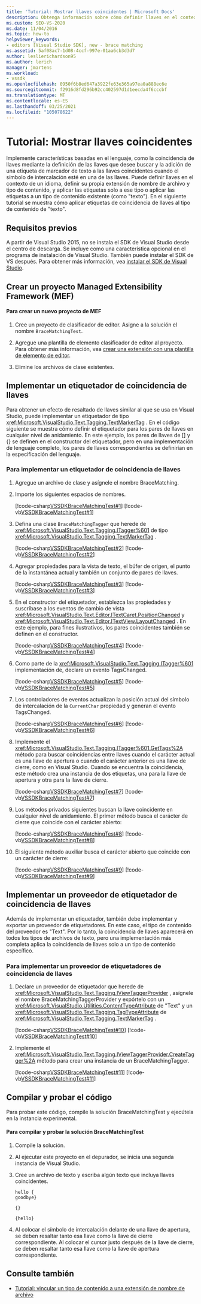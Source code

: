 ```yaml
---
title: 'Tutorial: Mostrar llaves coincidentes | Microsoft Docs'
description: Obtenga información sobre cómo definir llaves en el contexto de un idioma y aplicar etiquetas de coincidencia de llaves al tipo de contenido de texto mediante este tutorial.
ms.custom: SEO-VS-2020
ms.date: 11/04/2016
ms.topic: how-to
helpviewer_keywords:
- editors [Visual Studio SDK], new - brace matching
ms.assetid: 5af08ac7-1d08-4ccf-997e-01aa6cb3d3d7
author: leslierichardson95
ms.author: lerich
manager: jmartens
ms.workload:
- vssdk
ms.openlocfilehash: 0950f6b8ed647a3922fe63e365a97ea0a888ec6e
ms.sourcegitcommit: f2916d8fd296b92cc402597d1d1eecda4f6cccbf
ms.translationtype: MT
ms.contentlocale: es-ES
ms.lasthandoff: 03/25/2021
ms.locfileid: "105078622"
---
```

# <a name="walkthrough-display-matching-braces"></a>Tutorial: Mostrar llaves coincidentes
Implemente características basadas en el lenguaje, como la coincidencia de llaves mediante la definición de las llaves que desee buscar y la adición de una etiqueta de marcador de texto a las llaves coincidentes cuando el símbolo de intercalación esté en una de las llaves. Puede definir llaves en el contexto de un idioma, definir su propia extensión de nombre de archivo y tipo de contenido, y aplicar las etiquetas solo a ese tipo o aplicar las etiquetas a un tipo de contenido existente (como "texto"). En el siguiente tutorial se muestra cómo aplicar etiquetas de coincidencia de llaves al tipo de contenido de "texto".

## <a name="prerequisites"></a>Requisitos previos
 A partir de Visual Studio 2015, no se instala el SDK de Visual Studio desde el centro de descarga. Se incluye como una característica opcional en el programa de instalación de Visual Studio. También puede instalar el SDK de VS después. Para obtener más información, vea [instalar el SDK de Visual Studio](../extensibility/installing-the-visual-studio-sdk.md).

## <a name="create-a-managed-extensibility-framework-mef-project"></a>Crear un proyecto Managed Extensibility Framework (MEF)

#### <a name="to-create-a-mef-project"></a>Para crear un nuevo proyecto de MEF

1. Cree un proyecto de clasificador de editor. Asigne a la solución el nombre `BraceMatchingTest`.

2. Agregue una plantilla de elemento clasificador de editor al proyecto. Para obtener más información, vea [crear una extensión con una plantilla de elemento de editor](../extensibility/creating-an-extension-with-an-editor-item-template.md).

3. Elimine los archivos de clase existentes.

## <a name="implement-a-brace-matching-tagger"></a>Implementar un etiquetador de coincidencia de llaves
 Para obtener un efecto de resaltado de llaves similar al que se usa en Visual Studio, puede implementar un etiquetador de tipo <xref:Microsoft.VisualStudio.Text.Tagging.TextMarkerTag> . En el código siguiente se muestra cómo definir el etiquetador para los pares de llaves en cualquier nivel de anidamiento. En este ejemplo, los pares de llaves de [] y {} se definen en el constructor del etiquetador, pero en una implementación de lenguaje completo, los pares de llaves correspondientes se definirían en la especificación del lenguaje.

### <a name="to-implement-a-brace-matching-tagger"></a>Para implementar un etiquetador de coincidencia de llaves

1. Agregue un archivo de clase y asígnele el nombre BraceMatching.

2. Importe los siguientes espacios de nombres.

     [!code-csharp[VSSDKBraceMatchingTest#1](../extensibility/codesnippet/CSharp/walkthrough-displaying-matching-braces_1.cs)]
     [!code-vb[VSSDKBraceMatchingTest#1](../extensibility/codesnippet/VisualBasic/walkthrough-displaying-matching-braces_1.vb)]

3. Defina una clase `BraceMatchingTagger` que herede de <xref:Microsoft.VisualStudio.Text.Tagging.ITagger%601> de tipo <xref:Microsoft.VisualStudio.Text.Tagging.TextMarkerTag> .

     [!code-csharp[VSSDKBraceMatchingTest#2](../extensibility/codesnippet/CSharp/walkthrough-displaying-matching-braces_2.cs)]
     [!code-vb[VSSDKBraceMatchingTest#2](../extensibility/codesnippet/VisualBasic/walkthrough-displaying-matching-braces_2.vb)]

4. Agregar propiedades para la vista de texto, el búfer de origen, el punto de la instantánea actual y también un conjunto de pares de llaves.

     [!code-csharp[VSSDKBraceMatchingTest#3](../extensibility/codesnippet/CSharp/walkthrough-displaying-matching-braces_3.cs)]
     [!code-vb[VSSDKBraceMatchingTest#3](../extensibility/codesnippet/VisualBasic/walkthrough-displaying-matching-braces_3.vb)]

5. En el constructor del etiquetador, establezca las propiedades y suscríbase a los eventos de cambio de vista <xref:Microsoft.VisualStudio.Text.Editor.ITextCaret.PositionChanged> y <xref:Microsoft.VisualStudio.Text.Editor.ITextView.LayoutChanged> . En este ejemplo, para fines ilustrativos, los pares coincidentes también se definen en el constructor.

     [!code-csharp[VSSDKBraceMatchingTest#4](../extensibility/codesnippet/CSharp/walkthrough-displaying-matching-braces_4.cs)]
     [!code-vb[VSSDKBraceMatchingTest#4](../extensibility/codesnippet/VisualBasic/walkthrough-displaying-matching-braces_4.vb)]

6. Como parte de la <xref:Microsoft.VisualStudio.Text.Tagging.ITagger%601> implementación de, declare un evento TagsChanged.

     [!code-csharp[VSSDKBraceMatchingTest#5](../extensibility/codesnippet/CSharp/walkthrough-displaying-matching-braces_5.cs)]
     [!code-vb[VSSDKBraceMatchingTest#5](../extensibility/codesnippet/VisualBasic/walkthrough-displaying-matching-braces_5.vb)]

7. Los controladores de eventos actualizan la posición actual del símbolo de intercalación de la `CurrentChar` propiedad y generan el evento TagsChanged.

     [!code-csharp[VSSDKBraceMatchingTest#6](../extensibility/codesnippet/CSharp/walkthrough-displaying-matching-braces_6.cs)]
     [!code-vb[VSSDKBraceMatchingTest#6](../extensibility/codesnippet/VisualBasic/walkthrough-displaying-matching-braces_6.vb)]

8. Implemente el <xref:Microsoft.VisualStudio.Text.Tagging.ITagger%601.GetTags%2A> método para buscar coincidencias entre llaves cuando el carácter actual es una llave de apertura o cuando el carácter anterior es una llave de cierre, como en Visual Studio. Cuando se encuentra la coincidencia, este método crea una instancia de dos etiquetas, una para la llave de apertura y otra para la llave de cierre.

     [!code-csharp[VSSDKBraceMatchingTest#7](../extensibility/codesnippet/CSharp/walkthrough-displaying-matching-braces_7.cs)]
     [!code-vb[VSSDKBraceMatchingTest#7](../extensibility/codesnippet/VisualBasic/walkthrough-displaying-matching-braces_7.vb)]

9. Los métodos privados siguientes buscan la llave coincidente en cualquier nivel de anidamiento. El primer método busca el carácter de cierre que coincide con el carácter abierto:

     [!code-csharp[VSSDKBraceMatchingTest#8](../extensibility/codesnippet/CSharp/walkthrough-displaying-matching-braces_8.cs)]
     [!code-vb[VSSDKBraceMatchingTest#8](../extensibility/codesnippet/VisualBasic/walkthrough-displaying-matching-braces_8.vb)]

10. El siguiente método auxiliar busca el carácter abierto que coincide con un carácter de cierre:

     [!code-csharp[VSSDKBraceMatchingTest#9](../extensibility/codesnippet/CSharp/walkthrough-displaying-matching-braces_9.cs)]
     [!code-vb[VSSDKBraceMatchingTest#9](../extensibility/codesnippet/VisualBasic/walkthrough-displaying-matching-braces_9.vb)]

## <a name="implement-a-brace-matching-tagger-provider"></a>Implementar un proveedor de etiquetador de coincidencia de llaves
 Además de implementar un etiquetador, también debe implementar y exportar un proveedor de etiquetadores. En este caso, el tipo de contenido del proveedor es "Text". Por lo tanto, la coincidencia de llaves aparecerá en todos los tipos de archivos de texto, pero una implementación más completa aplica la coincidencia de llaves solo a un tipo de contenido específico.

### <a name="to-implement-a-brace-matching-tagger-provider"></a>Para implementar un proveedor de etiquetadores de coincidencia de llaves

1. Declare un proveedor de etiquetador que herede de <xref:Microsoft.VisualStudio.Text.Tagging.IViewTaggerProvider> , asígnele el nombre BraceMatchingTaggerProvider y expórtelo con un <xref:Microsoft.VisualStudio.Utilities.ContentTypeAttribute> de "Text" y un <xref:Microsoft.VisualStudio.Text.Tagging.TagTypeAttribute> de <xref:Microsoft.VisualStudio.Text.Tagging.TextMarkerTag> .

     [!code-csharp[VSSDKBraceMatchingTest#10](../extensibility/codesnippet/CSharp/walkthrough-displaying-matching-braces_10.cs)]
     [!code-vb[VSSDKBraceMatchingTest#10](../extensibility/codesnippet/VisualBasic/walkthrough-displaying-matching-braces_10.vb)]

2. Implemente el <xref:Microsoft.VisualStudio.Text.Tagging.IViewTaggerProvider.CreateTagger%2A> método para crear una instancia de un BraceMatchingTagger.

     [!code-csharp[VSSDKBraceMatchingTest#11](../extensibility/codesnippet/CSharp/walkthrough-displaying-matching-braces_11.cs)]
     [!code-vb[VSSDKBraceMatchingTest#11](../extensibility/codesnippet/VisualBasic/walkthrough-displaying-matching-braces_11.vb)]

## <a name="build-and-test-the-code"></a>Compilar y probar el código
 Para probar este código, compile la solución BraceMatchingTest y ejecútela en la instancia experimental.

#### <a name="to-build-and-test-bracematchingtest-solution"></a>Para compilar y probar la solución BraceMatchingTest

1. Compile la solución.

2. Al ejecutar este proyecto en el depurador, se inicia una segunda instancia de Visual Studio.

3. Cree un archivo de texto y escriba algún texto que incluya llaves coincidentes.

    ```
    hello {
    goodbye}

    {}

    {hello}
    ```

4. Al colocar el símbolo de intercalación delante de una llave de apertura, se deben resaltar tanto esa llave como la llave de cierre correspondiente. Al colocar el cursor justo después de la llave de cierre, se deben resaltar tanto esa llave como la llave de apertura correspondiente.

## <a name="see-also"></a>Consulte también
- [Tutorial: vincular un tipo de contenido a una extensión de nombre de archivo](../extensibility/walkthrough-linking-a-content-type-to-a-file-name-extension.md)
